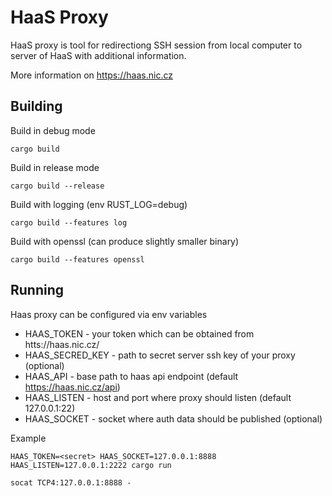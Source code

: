 # HaaS Proxy

HaaS proxy is tool for redirectiong SSH session from local computer
to server of HaaS with additional information.

More information on https://haas.nic.cz

## Building
Build in debug mode
```
cargo build
```

Build in release mode
```
cargo build --release
```

Build with logging (env RUST_LOG=debug)
```
cargo build --features log
```

Build with openssl (can produce slightly smaller binary)
```
cargo build --features openssl
```

## Running

Haas proxy can be configured via env variables

* HAAS_TOKEN - your token which can be obtained from htts://haas.nic.cz/
* HAAS_SECRED_KEY - path to secret server ssh key of your proxy (optional)
* HAAS_API - base path to haas api endpoint (default https://haas.nic.cz/api)
* HAAS_LISTEN - host and port where proxy should listen (default 127.0.0.1:22)
* HAAS_SOCKET - socket where auth data should be published (optional)

Example
```
HAAS_TOKEN=<secret> HAAS_SOCKET=127.0.0.1:8888  HAAS_LISTEN=127.0.0.1:2222 cargo run
```

```
socat TCP4:127.0.0.1:8888 -  
```
